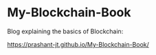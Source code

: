 # My-Blockchain-Book

Blog explaining the basics of Blockchain:

https://prashant-jt.github.io/My-Blockchain-Book/
